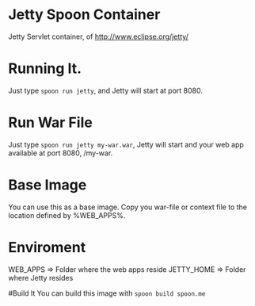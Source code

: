 Jetty Spoon Container
================
Jetty Servlet container, of http://www.eclipse.org/jetty/

# Running It.
Just type `spoon run jetty`, and Jetty will start at port 8080.
# Run War File
Just type `spoon run jetty my-war.war`, Jetty will start and your web app available at port 8080, /my-war.

# Base Image
You can use this as a base image. Copy you war-file or context file to the location defined by %WEB_APPS%.

# Enviroment
WEB_APPS => Folder where the web apps reside
JETTY_HOME => Folder where Jetty resides

#Build It
You can build this image with `spoon build spoon.me`